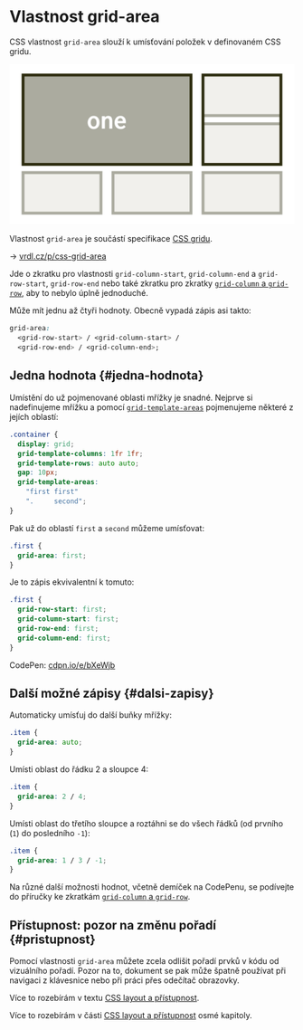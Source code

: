 # Vlastnost grid-area

CSS vlastnost `grid-area` slouží k umísťování položek v definovaném CSS gridu.

<span class="book-index" data-book-index="grid-area"></span>

<div class="connected" markdown="1">

![CSS vlastnost grid-area](../dist/images/medium/vdlayout/schema-css-grid-area.jpg)

<div class="web-only" markdown="1">

Vlastnost `grid-area` je součástí specifikace [CSS gridu](css-grid.md).

</div>

<div class="ebook-only" markdown="1">

→ [vrdl.cz/p/css-grid-area](https://www.vzhurudolu.cz/prirucka/css-grid-area)

</div>

</div>

Jde o zkratku pro vlastnosti `grid-column-start`, `grid-column-end` a `grid-row-start`, `grid-row-end` nebo také zkratku pro zkratky [`grid-column` a `grid-row`](css-grid-row-column.md), aby to nebylo úplně jednoduché.

Může mít jednu až čtyři hodnoty. Obecně vypadá zápis asi takto:

```css
grid-area:
  <grid-row-start> / <grid-column-start> /  
  <grid-row-end> / <grid-column-end>;
```

## Jedna hodnota {#jedna-hodnota}

Umístění do už pojmenované oblasti mřížky je snadné. Nejprve si nadefinujeme mřížku a pomocí [`grid-template-areas`](css-grid-template-areas.md) pojmenujeme některé z jejích oblastí:

```css
.container {
  display: grid;
  grid-template-columns: 1fr 1fr;
  grid-template-rows: auto auto;
  gap: 10px;
  grid-template-areas:
    "first first"
    ".     second";
}
```

Pak už do oblastí `first` a `second` můžeme umísťovat:

```css
.first {
  grid-area: first;
}
```

<!-- AdSnippet -->

Je to zápis ekvivalentní k tomuto:

```css
.first {
  grid-row-start: first;
  grid-column-start: first;
  grid-row-end: first;
  grid-column-end: first;
}
```

CodePen: [cdpn.io/e/bXeWjb](https://codepen.io/machal/pen/bXeWjb?editors=1100)

## Další možné zápisy {#dalsi-zapisy}

Automaticky umísťuj do další buňky mřížky:

```css
.item {
  grid-area: auto;
}
```

Umísti oblast do řádku 2 a sloupce 4:

```css
.item {
  grid-area: 2 / 4;
}
```

Umísti oblast do třetího sloupce a roztáhni se do všech řádků (od prvního (`1`) do posledního `-1`):

```css
.item {
  grid-area: 1 / 3 / -1;
}
```

Na různé další možnosti hodnot, včetně demíček na CodePenu, se podívejte do příručky ke zkratkám [`grid-column` a `grid-row`](css-grid-row-column.md).

## Přístupnost: pozor na změnu pořadí {#pristupnost}

Pomocí vlastnosti `grid-area` můžete zcela odlišit pořadí prvků v kódu od vizuálního pořadí. Pozor na to, dokument se pak může špatně používat při navigaci z klávesnice nebo při práci přes odečítač obrazovky.

<div class="web-only" markdown="1">

Více to rozebírám v textu [CSS layout a přístupnost](css-layout-pristupnost.md).

</div>

<div class="ebook-only" markdown="1">

Více to rozebírám v části [CSS layout a přístupnost](css-layout-pristupnost.md) osmé kapitoly.

</div>

<!-- AdSnippet -->

